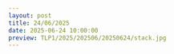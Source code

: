 ```yaml
---
layout: post
title: 24/06/2025
date: 2025-06-24 10:00:00
preview: TLP1/2025/202506/20250624/stack.jpg
---
```

